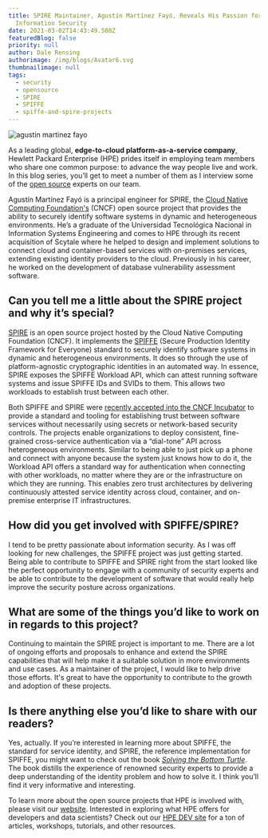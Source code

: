 ```yaml
---
title: SPIRE Maintainer, Agustín Martínez Fayó, Reveals His Passion for
  Information Security
date: 2021-03-02T14:43:49.508Z
featuredBlog: false
priority: null
author: Dale Rensing
authorimage: /img/blogs/Avatar6.svg
thumbnailimage: null
tags:
  - security
  - opensource
  - SPIRE
  - SPIFFE
  - spiffe-and-spire-projects
---
```

![agustin martinez fayo](https://hpe-developer-portal.s3.amazonaws.com/uploads/media/2020/12/agustin-martinez-fayo-1614696396460.PNG)

As a leading global, **edge-to-cloud platform-as-a-service company**, Hewlett Packard Enterprise (HPE) prides itself in employing team members who share one common purpose: to advance the way people live and work. In this blog series, you’ll get to meet a number of them as I interview some of the [open source](https://www.hpe.com/us/en/open-source.html) experts on our team.

Agustín Martínez Fayó is a principal engineer for SPIRE, the [Cloud Native Computing Foundation's](https://www.cncf.io/) (CNCF) open source project that provides the ability to securely identify software systems in dynamic and heterogeneous environments. He’s a graduate of the Universidad Tecnológica Nacional in Information Systems Engineering and comes to HPE through its recent acquisition of Scytale where he helped to design and implement solutions to connect cloud and container-based services with on-premises services, extending existing identity providers to the cloud. Previously in his career, he worked on the development of database vulnerability assessment software.

## Can you tell me a little about the SPIRE project and why it’s special?   
[SPIRE](https://www.hpe.com/us/en/software/spiffe-spire-open-source.html#:~:text=SPIRE%20is%20an%20open%2Dsource,a%20wide%20variety%20of%20environments.&text=The%20open%2Dsource%20SPIFFE%20and,between%20multiple%20clouds%20and%20clusters.) is an open source project hosted by the Cloud Native Computing Foundation (CNCF). It implements the [SPIFFE](https://spiffe.io/) (Secure Production Identity Framework for Everyone) standard to securely identify software systems in dynamic and heterogeneous environments. It does so through the use of platform-agnostic cryptographic identities in an automated way. In essence, SPIRE exposes the SPIFFE Workload API, which can attest running software systems and issue SPIFFE IDs and SVIDs to them. This allows two workloads to establish trust between each other.


Both SPIFFE and SPIRE were [recently accepted into the CNCF Incubator](https://www.infoq.com/news/2020/06/spire-identity-framework/) to provide a standard and tooling for establishing trust between software services without necessarily using secrets or network-based security controls. The projects enable organizations to deploy consistent, fine-grained cross-service authentication via a “dial-tone” API across heterogeneous environments. Similar to being able to just pick up a phone and connect with anyone because the system just knows how to do it, the Workload API offers a standard way for authentication when connecting with other workloads, no matter where they are or the infrastructure on which they are running. This enables zero trust architectures by delivering continuously attested service identity across cloud, container, and on-premise enterprise IT infrastructures.

## How did you get involved with SPIFFE/SPIRE?
I tend to be pretty passionate about information security. As I was off looking for new challenges, the SPIFFE project was just getting started. Being able to contribute to SPIFFE and SPIRE right from the start looked like the perfect opportunity to engage with a community of security experts and be able to contribute to the development of software that would really help improve the security posture across organizations.

## What are some of the things you’d like to work on in regards to this project?
Continuing to maintain the SPIRE project is important to me. There are a lot of ongoing efforts and proposals to enhance and extend the SPIRE capabilities that will help make it a suitable solution in more environments and use cases. As a maintainer of the project, I would like to help drive those efforts. It's great to have the opportunity to contribute to the growth and adoption of these projects.

## Is there anything else you’d like to share with our readers? 
Yes, actually. If you’re interested in learning more about SPIFFE, the standard for service identity, and SPIRE, the reference implementation for SPIFFE, you might want to check out the book [*Solving the Bottom Turtle*](https://spiffe.io/book/). The book distills the experience of renowned security experts to provide a deep understanding of the identity problem and how to solve it. I think you’ll find it very informative and interesting.


To learn more about the open source projects that HPE is involved with, please visit our [website](https://www.hpe.com/us/en/open-source.html). Interested in exploring what HPE offers for developers and data scientists? Check out our [HPE DEV site](https://developer.hpe.com/) for a ton of articles, workshops, tutorials, and other resources.

